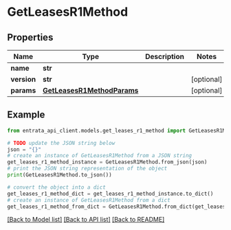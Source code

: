 # GetLeasesR1Method


## Properties

Name | Type | Description | Notes
------------ | ------------- | ------------- | -------------
**name** | **str** |  | 
**version** | **str** |  | [optional] 
**params** | [**GetLeasesR1MethodParams**](GetLeasesR1MethodParams.md) |  | [optional] 

## Example

```python
from entrata_api_client.models.get_leases_r1_method import GetLeasesR1Method

# TODO update the JSON string below
json = "{}"
# create an instance of GetLeasesR1Method from a JSON string
get_leases_r1_method_instance = GetLeasesR1Method.from_json(json)
# print the JSON string representation of the object
print(GetLeasesR1Method.to_json())

# convert the object into a dict
get_leases_r1_method_dict = get_leases_r1_method_instance.to_dict()
# create an instance of GetLeasesR1Method from a dict
get_leases_r1_method_from_dict = GetLeasesR1Method.from_dict(get_leases_r1_method_dict)
```
[[Back to Model list]](../README.md#documentation-for-models) [[Back to API list]](../README.md#documentation-for-api-endpoints) [[Back to README]](../README.md)


